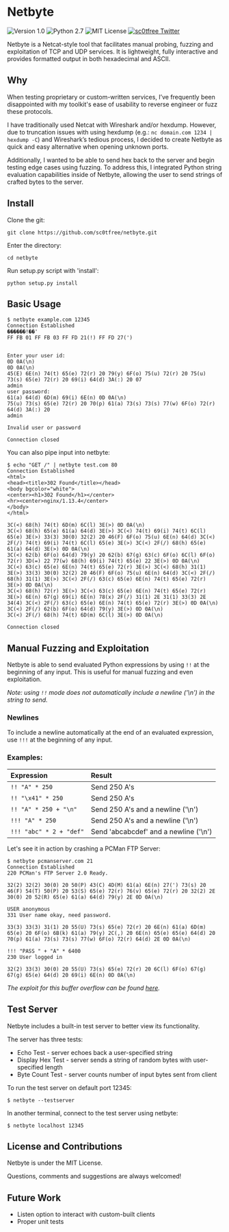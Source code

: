 # Netbyte

![Version 1.0](http://img.shields.io/badge/version-v1.0-orange.svg)
![Python 2.7](http://img.shields.io/badge/python-2.7-blue.svg)
![MIT License](http://img.shields.io/badge/license-MIT%20License-blue.svg)
[![sc0tfree Twitter](http://img.shields.io/twitter/url/http/shields.io.svg?style=social&label=Follow)](https://twitter.com/sc0tfree)

Netbyte is a Netcat-style tool that facilitates manual probing, fuzzing and exploitation of TCP and UDP services.
It is lightweight, fully interactive and provides formatted output in both hexadecimal and ASCII.

## Why

When testing proprietary or custom-written services, I’ve frequently been disappointed with my toolkit's 
ease of usability to reverse engineer or fuzz these protocols.

I have traditionally used Netcat with Wireshark and/or hexdump.
However, due to truncation issues with using hexdump (e.g.: `nc domain.com 1234 | hexdump -C`)
and Wireshark’s tedious process, I decided to create Netbyte as quick and easy alternative when opening unknown ports.

Additionally, I wanted to be able to send hex back to the server and begin testing edge cases using fuzzing.
To address this, I integrated Python string evaluation capabilities inside of Netbyte, allowing the user to send 
strings of crafted bytes to the server.

## Install

Clone the git:
```
git clone https://github.com/sc0tfree/netbyte.git
```
Enter the directory:
```
cd netbyte
```
Run setup.py script with 'install':
```
python setup.py install
```

## Basic Usage

```
$ netbyte example.com 12345
Connection Established
������!��'
FF FB 01 FF FB 03 FF FD 21(!) FF FD 27(')


Enter your user id:
0D 0A(\n)
0D 0A(\n)
45(E) 6E(n) 74(t) 65(e) 72(r) 20 79(y) 6F(o) 75(u) 72(r) 20 75(u) 73(s) 65(e) 72(r) 20 69(i) 64(d) 3A(:) 20 07
admin
user password:
61(a) 64(d) 6D(m) 69(i) 6E(n) 0D 0A(\n)
75(u) 73(s) 65(e) 72(r) 20 70(p) 61(a) 73(s) 73(s) 77(w) 6F(o) 72(r) 64(d) 3A(:) 20
admin

Invalid user or password

Connection closed
```
You can also pipe input into netbyte:
```
$ echo "GET /" | netbyte test.com 80
Connection Established
<html>
<head><title>302 Found</title></head>
<body bgcolor="white">
<center><h1>302 Found</h1></center>
<hr><center>nginx/1.13.4</center>
</body>
</html>

3C(<) 68(h) 74(t) 6D(m) 6C(l) 3E(>) 0D 0A(\n)
3C(<) 68(h) 65(e) 61(a) 64(d) 3E(>) 3C(<) 74(t) 69(i) 74(t) 6C(l) 65(e) 3E(>) 33(3) 30(0) 32(2) 20 46(F) 6F(o) 75(u) 6E(n) 64(d) 3C(<) 2F(/) 74(t) 69(i) 74(t) 6C(l) 65(e) 3E(>) 3C(<) 2F(/) 68(h) 65(e) 61(a) 64(d) 3E(>) 0D 0A(\n)
3C(<) 62(b) 6F(o) 64(d) 79(y) 20 62(b) 67(g) 63(c) 6F(o) 6C(l) 6F(o) 72(r) 3D(=) 22 77(w) 68(h) 69(i) 74(t) 65(e) 22 3E(>) 0D 0A(\n)
3C(<) 63(c) 65(e) 6E(n) 74(t) 65(e) 72(r) 3E(>) 3C(<) 68(h) 31(1) 3E(>) 33(3) 30(0) 32(2) 20 46(F) 6F(o) 75(u) 6E(n) 64(d) 3C(<) 2F(/) 68(h) 31(1) 3E(>) 3C(<) 2F(/) 63(c) 65(e) 6E(n) 74(t) 65(e) 72(r) 3E(>) 0D 0A(\n)
3C(<) 68(h) 72(r) 3E(>) 3C(<) 63(c) 65(e) 6E(n) 74(t) 65(e) 72(r) 3E(>) 6E(n) 67(g) 69(i) 6E(n) 78(x) 2F(/) 31(1) 2E 31(1) 33(3) 2E 34(4) 3C(<) 2F(/) 63(c) 65(e) 6E(n) 74(t) 65(e) 72(r) 3E(>) 0D 0A(\n)
3C(<) 2F(/) 62(b) 6F(o) 64(d) 79(y) 3E(>) 0D 0A(\n)
3C(<) 2F(/) 68(h) 74(t) 6D(m) 6C(l) 3E(>) 0D 0A(\n)

Connection closed
```

## Manual Fuzzing and Exploitation

Netbyte is able to send evaluated Python expressions by using `!!` at the beginning of any input. This is useful for manual fuzzing and even exploitation.

*Note: using `!!` mode does not automatically include a newline ('\n') in the string to send.*

### Newlines

To include a newline automatically at the end of an evaluated expression, use `!!!` at the beginning of any input.

### Examples:
| Expression                | Result                                |
|:--------------------------|:--------------------------------------|
| `!! "A" * 250`            | Send 250 A's                          |
| `!! "\x41" * 250`         | Send 250 A's                          |
| `!! "A" * 250 + "\n"`     | Send 250 A's and a newline ('\n')     |
| `!!! "A" * 250`           | Send 250 A's and a newline ('\n')     |
| `!!! "abc" * 2 + "def"`   | Send 'abcabcdef' and a newline ('\n') |


Let's see it in action by crashing a PCMan FTP Server:
```
$ netbyte pcmanserver.com 21
Connection Established
220 PCMan's FTP Server 2.0 Ready.

32(2) 32(2) 30(0) 20 50(P) 43(C) 4D(M) 61(a) 6E(n) 27(') 73(s) 20 46(F) 54(T) 50(P) 20 53(S) 65(e) 72(r) 76(v) 65(e) 72(r) 20 32(2) 2E 30(0) 20 52(R) 65(e) 61(a) 64(d) 79(y) 2E 0D 0A(\n)

USER anonymous
331 User name okay, need password.

33(3) 33(3) 31(1) 20 55(U) 73(s) 65(e) 72(r) 20 6E(n) 61(a) 6D(m) 65(e) 20 6F(o) 6B(k) 61(a) 79(y) 2C(,) 20 6E(n) 65(e) 65(e) 64(d) 20 70(p) 61(a) 73(s) 73(s) 77(w) 6F(o) 72(r) 64(d) 2E 0D 0A(\n)

!!! "PASS " + "A" * 6400
230 User logged in

32(2) 33(3) 30(0) 20 55(U) 73(s) 65(e) 72(r) 20 6C(l) 6F(o) 67(g) 67(g) 65(e) 64(d) 20 69(i) 6E(n) 0D 0A(\n)

```

*The exploit for this buffer overflow can be found [here](https://www.exploit-db.com/exploits/27277/).*

## Test Server

Netbyte includes a built-in test server to better view its functionality.

The server has three tests:

* Echo Test - server echoes back a user-specified string
* Display Hex Test - server sends a string of random bytes with user-specified length
* Byte Count Test - server counts number of input bytes sent from client

To run the test server on default port 12345:
```
$ netbyte --testserver
```
In another terminal, connect to the test server using netbyte:
```
$ netbyte localhost 12345
```

## License and Contributions

Netbyte is under the MIT License.

Questions, comments and suggestions are always welcomed!

## Future Work

* Listen option to interact with custom-built clients
* Proper unit tests
